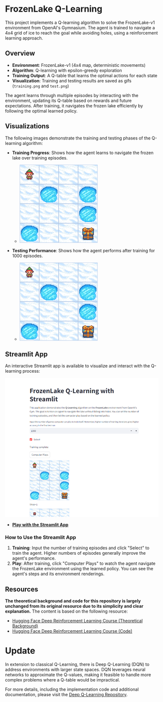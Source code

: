 # FrozenLake Q-Learning

This project implements a Q-learning algorithm to solve the FrozenLake-v1 environment from OpenAI's Gymnasium. The agent is trained to navigate a 4x4 grid of ice to reach the goal while avoiding holes, using a reinforcement learning approach.

## Overview

- **Environment**: FrozenLake-v1 (4x4 map, deterministic movements)
- **Algorithm**: Q-learning with epsilon-greedy exploration
- **Training Output**: A Q-table that learns the optimal actions for each state
- **Visualization**: Training and testing results are saved as gifs (`training.png` and `test.png`)

The agent learns through multiple episodes by interacting with the environment, updating its Q-table based on rewards and future expectations. After training, it navigates the frozen lake efficiently by following the optimal learned policy.

## Visualizations

The following images demonstrate the training and testing phases of the Q-learning algorithm:

- **Training Progress**: Shows how the agent learns to navigate the frozen lake over training episodes.
  - ![Training](training.png)

- **Testing Performance**: Shows how the agent performs after training for 1000 episodes.
  - ![Testing](test.png)

## Streamlit App

An interactive Streamlit app is available to visualize and interact with the Q-learning process:

![Streamlit demo](streamlit_demo.png)

- **[Play with the Streamlit App](https://sameerrawat07-q-learning.hf.space)**

### How to Use the Streamlit App

1. **Training**: Input the number of training episodes and click "Select" to train the agent. Higher numbers of episodes generally improve the agent's performance.
2. **Play**: After training, click "Computer Plays" to watch the agent navigate the FrozenLake environment using the learned policy. You can see the agent's steps and its environment renderings.

## Resources
**The theoretical background and code for this repository is largely unchanged from its original resource due to its simplicity and clear explanation.** The content is based on the following resource:
- [Hugging Face Deep Reinforcement Learning Course (Theoretical Background)](https://huggingface.co/learn/deep-rl-course/unit2/q-learning)
- [Hugging Face Deep Reinforcement Learning Course (Code)](https://huggingface.co/learn/deep-rl-course/unit2/hands-on)

# Update

In extension to classical Q-Learning, there is Deep Q-Learning (DQN) to address environments with larger state spaces. DQN leverages neural networks to approximate the Q-values, making it feasible to handle more complex problems where a Q-table would be impractical.

For more details, including the implementation code and additional documentation, please visit the [Deep Q-Learning Repository](https://github.com/SameerR007/deep-q-learning).